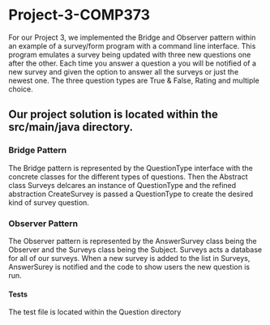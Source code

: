 # Project-3-COMP373


For our Project 3, we implemented the Bridge and Observer pattern within an example of a survey/form program with a command line interface. This program emulates a survey being updated with three new questions one after the other. Each time you answer a question a you will be notified of a new survey and given the option to answer all the surveys or just the newest one. The three question types are True & False, Rating and multiple choice. 


## Our project solution is located within the src/main/java directory.


### Bridge Pattern


The Bridge pattern is represented by the QuestionType interface with the concrete classes for the different types of questions. Then the Abstract class Surveys delcares an instance of QuestionType and the refined abstraction CreateSurvey is passed a QuestionType to create the desired kind of survey question. 



### Observer Pattern


The Observer pattern is represented by the AnswerSurvey class being the Observer and the Surveys class being the Subject. Surveys acts a database for all of our surveys. When a new survey is added to the list in Surveys, AnswerSurey is notified and the code to show users the new question is run. 


#### Tests


The test file is located within the Question directory
